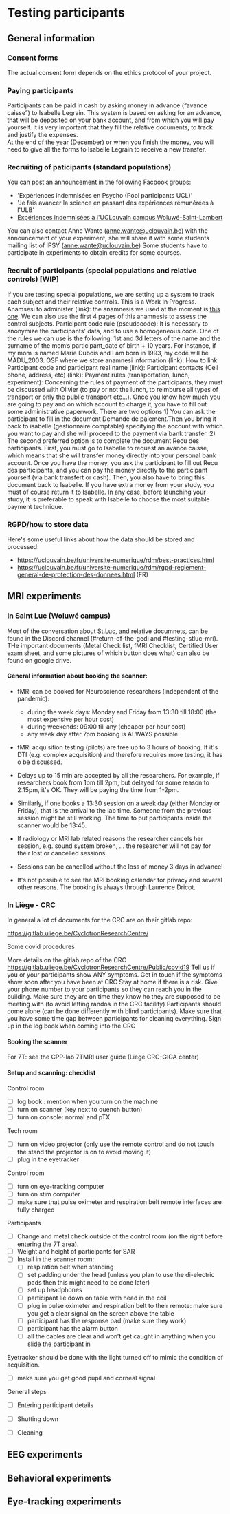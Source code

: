 # Testing participants

## General information

### Consent forms
The actual consent form depends on the ethics protocol of your project.

### Paying participants
Participants can be paid in cash by asking money in advance (“avance caisse”) to Isabelle Legrain. 
This system is based on asking for an advance, that will be deposited on your bank account, and from which you will pay yourself. It is very important that they fill the relative documents, to track and justify the expenses.   
At the end of the year (December) or when you finish the money, you will need to give all the forms to Isabelle Legrain to receive a new transfer.

### Recruiting of paticipants (standard populations)
You can post an announcement in the following Facbook groups: 
- 'Expériences indemnisées en Psycho (Pool participants UCL)' 
- 'Je fais avancer la science en passant des expériences rémunérées à l'ULB'
- [Expériences indemnisées à l'UCLouvain campus Woluwé-Saint-Lambert](https://www.facebook.com/groups/619418628169577/)

You can also contact Anne Wante (anne.wante@uclouvain.be) with the announcement of your experiment, she will share it with some students mailing list of IPSY (anne.wante@uclouvain.be)
Some students have to participate in experiments to obtain credits for some courses.

### Recruit of participants (special populations and relative controls) [WIP]
If you are testing special populations, we are setting up a system to track each subject and their relative controls. This is a Work In Progress. 
Anamsesi to administer (link): the anamnesis we used at the moment is [this one](https://docs.google.com/document/d/1RIijOffS0RQxM9vv43b6lqeodpgvmupDPekI8_2aXGM/edit). We can also use the first 4 pages of this anamnesis to assess the control subjects. 
Participant code rule (pseudocode): It is necessary to anonymize the participants' data, and to use a homogeneous code. One of the rules we can use is the following:  1st and 3d letters of the name and the surname of the mom’s participant_date of birth + 10 years. For instance, if my mom is named Marie Dubois and I am born in 1993, my code will be MADU_2003. 
OSF where we store anamnesi information (link): 
How to link Participant code and participant real name (link): 
Participant contacts (Cell phone, address, etc) (link):
Payment rules (transportation, lunch, experiment): Concerning the rules of payment of the participants, they must be discussed with Olivier (to pay or not the lunch, to reimburse all types of transport or only the public transport etc...). Once you know how much you are going to pay and on which account to charge it, you have to fill out some administrative paperwork. There are two options 1) You can ask the participant to fill in the document Demande de paiement.Then you bring it back to isabelle (gestionnaire comptable) specifying the account with which you want to pay and she will proceed to the payment via bank transfer. 2) The second preferred option is to complete the document Recu des participants. First, you must go to Isabelle to request an avance caisse, which means that she will transfer money directly into your personal bank account. Once you have the money, you ask the participant to fill out Recu des participants, and you can pay the money directly to the participant yourself (via bank transfert or cash). Then, you also have to bring this document back to Isabelle. If you have extra money from your study, you must of course return it to Isabelle. 
In any case, before launching your study, it is preferable to speak with Isabelle to choose the most suitable payment technique. 

### RGPD/how to store data
Here's some useful links about how the data should be stored and processed:
- https://uclouvain.be/fr/universite-numerique/rdm/best-practices.html
- https://uclouvain.be/fr/universite-numerique/rdm/rgpd-reglement-general-de-protection-des-donnees.html (FR)

## MRI experiments

### In Saint Luc (Woluwé campus)
Most of the conversation about St.Luc, and relative documnets, can be found in the Discord channel (#return-of-the-gedi and #testing-stluc-mri).
THe important documents (Metal Check list, fMRI Checklist, Certified User exam sheet, and some pictures of which button does what) can also be found on google drive. 

#### General information about booking the scanner:
- fMRI can be booked for Neuroscience researchers (independent of the pandemic):
  - during the week days: Monday and Friday from 13:30 till 18:00 (the most expensive per hour cost)
  - during weekends: 09:00 till any (cheaper per hour cost)
  - any week day after 7pm booking is ALWAYS possible. 

- fMRI acquisition testing (pilots) are free up to 3 hours of booking. If it's DTI (e.g. complex acquisition) and therefore requires more testing, it has o be discussed. 

- Delays up to 15 min are accepted by all the researchers. For example, if researchers book from 1pm till 2pm, but delayed for some reason to 2:15pm, it's OK. They will be paying the time from 1-2pm. 

- Similarly, if one books a 13:30 session on a week day (either Monday or Friday), that is the arrival to the lab time. Someone from the previous session might be still working. The time to put participants inside the scanner would be 13:45. 

- If radiology or MRI lab related reasons the researcher cancels her session, e.g. sound system broken, ... the researcher will not pay for their lost or cancelled sessions. 

- Sessions can be cancelled without the loss of money 3 days in advance! 

- It's not possible to see the MRI booking calendar for privacy and several other reasons. The booking is always through Laurence Dricot. 

 
### In Liège - CRC

In general a lot of documents for the CRC are on their gitlab repo:

https://gitlab.uliege.be/CyclotronResearchCentre/

Some covid procedures

More details on the gitlab repo of the CRC
https://gitlab.uliege.be/CyclotronResearchCentre/Public/covid19
Tell us if you or your participants show ANY symptoms. Get in touch if the symptoms show soon after you have been at CRC
Stay at home if there is a risk.
Give your phone number to your participants so they can reach you in the building. Make sure they are on time they know ho they are supposed to be meeting with (to avoid letting randos in the CRC facility)
Participants should come alone (can be done differently with blind participants).
Make sure that you have some time gap between participants for cleaning everything.
Sign up in the log book when coming into the CRC

#### Booking the scanner

For 7T: see the CPP-lab 7TMRI user guide (Liege CRC-GIGA center)

#### Setup and scanning: checklist

Control room
- [ ] log book : mention when you turn on the machine
- [ ] turn on scanner (key next to quench button)
- [ ] turn on console: normal and pTX

Tech room
- [ ] turn on video projector (only use the remote control and do not touch the stand the projector is on to avoid moving it)
- [ ] plug in the eyetracker

Control room
- [ ] turn on eye-tracking computer
- [ ] turn on stim computer
- [ ] make sure that pulse oximeter and respiration belt remote interfaces are fully charged

Participants
- [ ] Change and metal check outside of the control room (on the right before entering the 7T area).
- [ ] Weight and height of participants for SAR
- [ ] Install in the scanner room:
  - [ ] respiration belt when standing
  - [ ] set padding under the head (unless you plan to use the di-electric pads then this might need to be done later)
  - [ ] set up headphones
  - [ ] participant lie down on table with head in the coil
  - [ ] plug in pulse oximeter and respiration belt to their remote: make sure you get a clear signal on the screen above the table
  - [ ] participant has the response pad (make sure they work)
  - [ ] participant has the alarm button 
  - [ ] all the cables are clear and won’t get caught in anything when you slide the participant in

Eyetracker
should be done with the light turned off to mimic the condition of acquisition.
- [ ] make sure you get good pupil and corneal signal

General steps
- [ ] Entering participant details 
- [ ] Shutting down
- [ ] Cleaning


## EEG experiments

## Behavioral experiments

## Eye-tracking experiments
